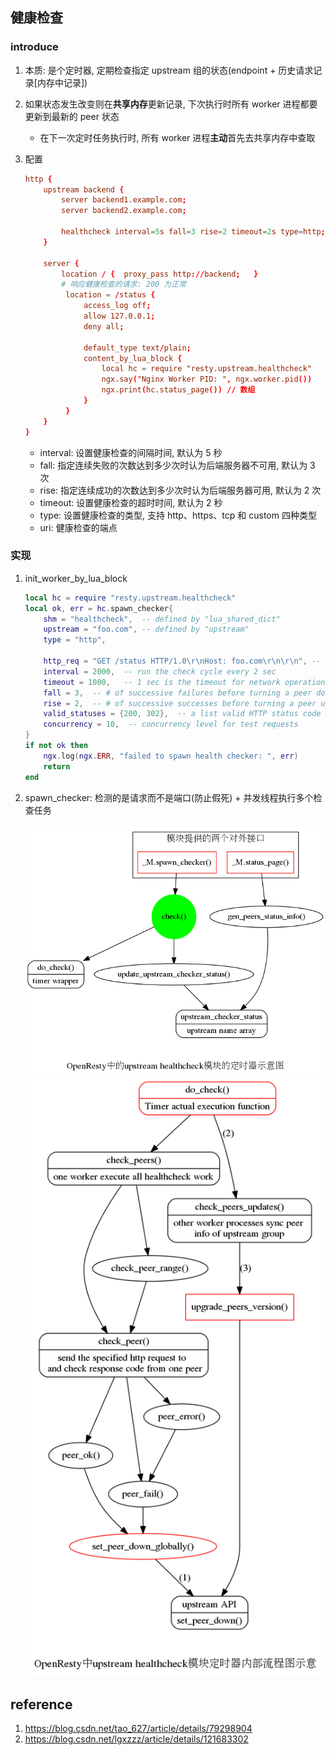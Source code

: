 ## 健康检查

### introduce

1. 本质: 是个定时器, 定期检查指定 upstream 组的状态(endpoint + 历史请求记录[内存中记录])
2. 如果状态发生改变则在**共享内存**更新记录, 下次执行时所有 worker 进程都要更新到最新的 peer 状态
   - 在下一次定时任务执行时, 所有 worker 进程**主动**首先去共享内存中查取
3. 配置

   ```conf
   http {
       upstream backend {
           server backend1.example.com;
           server backend2.example.com;

           healthcheck interval=5s fall=3 rise=2 timeout=2s type=http;
       }

       server {
           location / {  proxy_pass http://backend;   }
           # 响应健康检查的请求: 200 为正常
            location = /status {
                access_log off;
                allow 127.0.0.1;
                deny all;

                default_type text/plain;
                content_by_lua_block {
                    local hc = require "resty.upstream.healthcheck"
                    ngx.say("Nginx Worker PID: ", ngx.worker.pid())
                    ngx.print(hc.status_page()) // 数组
                }
            }
       }
   }
   ```

   - interval: 设置健康检查的间隔时间, 默认为 5 秒
   - fall: 指定连续失败的次数达到多少次时认为后端服务器不可用, 默认为 3 次
   - rise: 指定连续成功的次数达到多少次时认为后端服务器可用, 默认为 2 次
   - timeout: 设置健康检查的超时时间, 默认为 2 秒
   - type: 设置健康检查的类型, 支持 http、https、tcp 和 custom 四种类型
   - uri: 健康检查的端点

### 实现

1. init_worker_by_lua_block

   ```lua
   local hc = require "resty.upstream.healthcheck"
   local ok, err = hc.spawn_checker{
       shm = "healthcheck",  -- defined by "lua_shared_dict"
       upstream = "foo.com", -- defined by "upstream"
       type = "http",

       http_req = "GET /status HTTP/1.0\r\nHost: foo.com\r\n\r\n", -- raw HTTP request for checking
       interval = 2000,  -- run the check cycle every 2 sec
       timeout = 1000,   -- 1 sec is the timeout for network operations
       fall = 3,  -- # of successive failures before turning a peer down
       rise = 2,  -- # of successive successes before turning a peer up
       valid_statuses = {200, 302},  -- a list valid HTTP status code
       concurrency = 10,  -- concurrency level for test requests
   }
   if not ok then
       ngx.log(ngx.ERR, "failed to spawn health checker: ", err)
       return
   end
   ```

2. spawn_checker: 检测的是请求而不是端口(防止假死) + 并发线程执行多个检查任务

   ![avatar](/static/image/openresty/openresty-hc-overview.png)
   ![avatar](/static/image/openresty/openresty-hc-checker.png)

## reference

1. https://blog.csdn.net/tao_627/article/details/79298904
2. https://blog.csdn.net/lgxzzz/article/details/121683302
